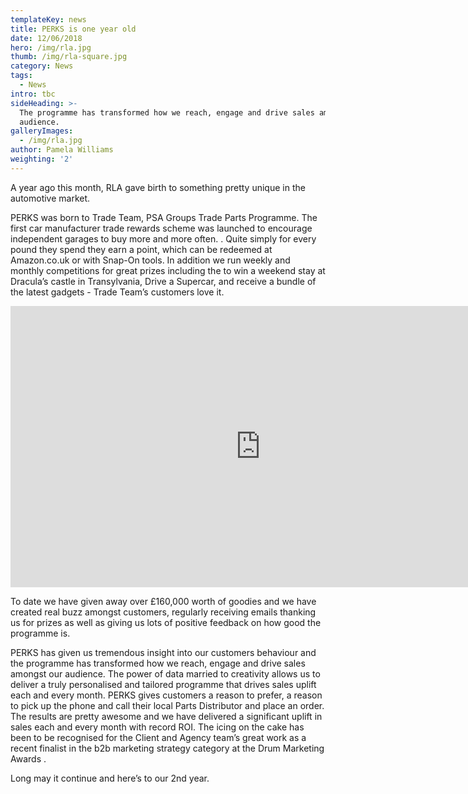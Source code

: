 ```yaml
---
templateKey: news
title: PERKS is one year old
date: 12/06/2018
hero: /img/rla.jpg
thumb: /img/rla-square.jpg
category: News
tags:
  - News
intro: tbc
sideHeading: >-
  The programme has transformed how we reach, engage and drive sales amongst our
  audience.
galleryImages:
  - /img/rla.jpg
author: Pamela Williams
weighting: '2'
---
```

A year ago this month, RLA gave birth to something pretty unique in the automotive market.

PERKS was born to Trade Team, PSA Groups Trade Parts Programme.  The first car manufacturer trade rewards scheme was launched to encourage   independent garages to buy more and more often. .  Quite simply for every pound they spend they earn a point, which can be redeemed at Amazon.co.uk or with Snap-On tools. In addition we run weekly and monthly competitions for great prizes including the to win a weekend stay at Dracula’s castle in Transylvania, Drive a Supercar, and receive a bundle of the latest gadgets - Trade Team’s customers love it.

<iframe src="https://player.vimeo.com/video/246992866?title=0&byline=0&portrait=0" width="800" height="450" frameborder="0" webkitallowfullscreen mozallowfullscreen allowfullscreen></iframe>

To date we have given away over £160,000 worth of goodies and we have created real buzz amongst customers, regularly receiving emails thanking us for prizes as well as giving us lots of positive feedback on how good the programme is.

PERKS has given us tremendous insight into our customers behaviour and the programme has transformed how we reach, engage and drive sales amongst our audience. The power of data married to creativity allows us to deliver a truly  personalised and tailored programme that drives sales uplift each and every month. PERKS gives customers a reason to prefer, a reason to pick up the phone and call their local Parts Distributor and place an order. The results are pretty awesome and we have delivered a significant uplift in sales each and every month with record ROI. The icing on the cake has been to be recognised for the Client and Agency team’s great work  as a recent finalist in the b2b marketing strategy category at the Drum Marketing Awards
.

Long may it continue and here’s to our 2nd year.
